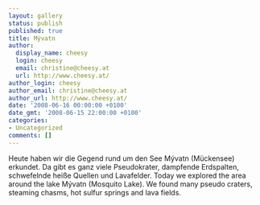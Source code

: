 ```yaml
---
layout: gallery
status: publish
published: true
title: Mývatn
author:
  display_name: cheesy
  login: cheesy
  email: christine@cheesy.at
  url: http://www.cheesy.at/
author_login: cheesy
author_email: christine@cheesy.at
author_url: http://www.cheesy.at/
date: '2008-06-16 00:00:00 +0100'
date_gmt: '2008-06-15 22:00:00 +0100'
categories:
- Uncategorized
comments: []
---
```

<!--:de-->Heute haben wir die Gegend rund um den See Mývatn (Mückensee) erkundet. Da gibt es ganz viele Pseudokrater, dampfende Erdspalten, schwefelnde heiße Quellen und Lavafelder.
<!--:--><!--:en-->Today we explored the area around the lake Mývatn (Mosquito Lake). We found many pseudo craters, steaming chasms, hot sulfur springs and lava fields.
<!--:-->
